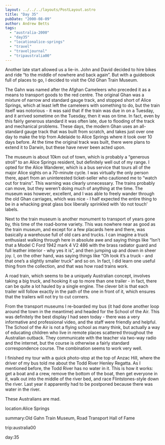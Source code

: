 ```yaml
---
layout: ../../../layouts/PostLayout.astro
title: "Day 35"
pubDate: "2000-08-09"
author: Andrew Betts
tags: 
  - "australia-2000"
  - "day35"
  - "locationalice-springs"
  - "travel"
  - "traveljournal"
  - "tripaustralia00"
---
```


Another late start allowed us a lie-in. John and David decided to hire bikes and ride “to the middle of nowhere and back again”. But with a guidebook full of places to go, I decided to visit the Old Ghan Train Museum.

The Gahn was named after the Afghan Cameleers who preceded it as a means to transport goods to the red centre. The original Ghan was a mixture of narrow and standard gauge track, and stopped short of Alice Springs, which at least left the cameleers with something to do, but the train itself was notorious - it was said that if the train was due in on a Tuesday, and it arrived sometime on the Tuesday, then it was on time. In fact, even by this fairly generous standard it was often late, due to flooding of the track and mechanical problems. These days, the modern Ghan uses an all-standard gauge track that was built from scratch, and takes just over one day to make the trip from Adelaide to Alice Springs where it took over 10 days before. At the time the original track was built, there were plans to extend it to Darwin, but these have never been acted upon.

The museum is about 10km out of town, which is probably a “generous stroll” to an Alice Springs resident, but definitely well out of my range. I opted for the Alice Wanderer, which is a bus service that tours all of the major Alice sights on a 70-minute cycle. I was virtually the only person there, apart from an uninterested ticket-seller who cautioned me to “watch out for trains”. This warning was clearly unnecessary. The trains probably can move, but they weren’t doing much of anything at the time. The museum was however, excellent, and I was able to freely wander through the old Ghan carriages, which was nice - I half expected the entire thing to be in a whacking great glass box liberally sprinkled with ‘do not touch’ labels.

Next to the train museum is another monument to transport of years gone by, this time of the road-borne variety. This was nowhere near as good as the train museum, and except for a few placards here and there, was basically a warehouse full of old cars and trucks. I can imagine a truck enthusiast walking through here in absolute awe and saying things like “Isn’t that a Model C Ford 1942 mark 4 V2 486 with the brass radiator guard and full leather interior - why yes it is”, and then jumping up and down in sheer joy. I, on the other hand, was saying things like “Oh look it’s a truck - and that one’s a slightly smaller truck” and so on. In fact, I did learn one useful thing from the collection, and that was how road trains work.

A road train, which seems to be a uniquely Australian concept, involves taking a big truck, and hooking it up to more than one trailer - in fact, there can be quite a lot hauled by a single engine. The clever bit is that each trailer will follow exactly in the path of the one in front of it, which ensures that the trailers will not try to cut corners.

From the transport museums I re-boarded my bus (it had done another loop around the town in the meantime) and headed for the School of the Air. This was definitely the best display I had seen today - there was a very informative and professional video, and the staff were friendly and helpful. The School of the Air is not a flying school as many think, but actually a way of educating children who live in remote places scattered throughout the Australian outback. They communicate with the teacher via two-way radio and the internet, but the course is otherwise a fairly standard correspondence course. The combination seems to work very well.

I finished my tour with a quick photo-stop at the top of Anzac Hill, where the driver of my bus told me about the Todd River Henley Regatta. As I mentioned before, the Todd River has no water in it. This is how it works: get a boat and a crew, remove the bottom of the boat, then get everyone in it, walk out into the middle of the river bed, and race Flintstones-style down the river. Last year it apparently had to be postponed because there was water in the river.

These Australians are mad.

location:Alice Springs

summary:Old Gahn Train Museum, Road Transport Hall of Fame

trip:australia00

day:35
